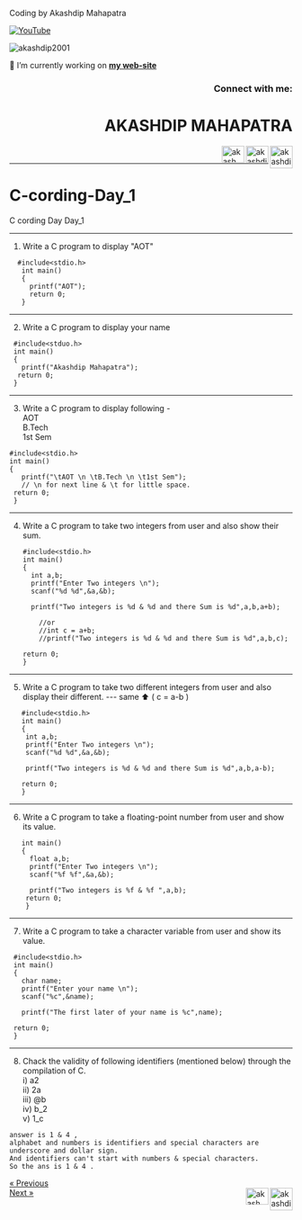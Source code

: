 Coding by Akashdip Mahapatra

[![YouTube](https://yt3.ggpht.com/7tPHyFi7-QyTnhpc484ZzTuRp0fZSY-CUuykvzuKdKYIwt0fmw98SWMqwRy_7pZ6LQzEYJlvXA=s88-c-k-c0x00ffffff-no-rj-mo)](https://www.youtube.com/channel/UCxvmp634YDc41xCWOdvWqoQ)

<p align="left"> <img src="https://komarev.com/ghpvc/?username=akashdip2001&label=Profile%20views&color=0e75b6&style=flat" alt="akashdip2001" /> </p>

 🔭 I’m currently working on [**my web-site**](https://akashdip2001.github.io/linktree/)
 <h3 align="right">Connect with me:</h3>
 
<h1 align="right">AKASHDIP MAHAPATRA</h1>
<p align="right">

 <a href="https://akashdip2001.github.io/linktree/" target="blank"><img align="right" src="https://yt3.ggpht.com/7tPHyFi7-QyTnhpc484ZzTuRp0fZSY-CUuykvzuKdKYIwt0fmw98SWMqwRy_7pZ6LQzEYJlvXA=s88-c-k-c0x00ffffff-no-rj-mo" alt="akashdip2001" height="40" width="40" /></a>
<a href="https://linkedin.com/in/akashdip-mahapatra-330687204" target="blank"><img align="right" src="https://raw.githubusercontent.com/rahuldkjain/github-profile-readme-generator/master/src/images/icons/Social/linked-in-alt.svg" alt="akashdip-mahapatra-330687204" height="30" width="40" /></a>
<a href="https://www.youtube.com/c/akash aot" target="blank"><img align="right" src="https://raw.githubusercontent.com/rahuldkjain/github-profile-readme-generator/master/src/images/icons/Social/youtube.svg" alt="akash aot" height="30" width="40" /></a>


</p>
<br/>

---
# C-cording-Day_1
C cording Day Day_1 

---
1) Write a C program to display "AOT"
```
  #include<stdio.h>
   int main()
   {
     printf("AOT");
     return 0;
   }
 ```
 ---
 2) Write a C program to display your name
 ```
  #include<stduo.h>
  int main()
  {
    printf("Akashdip Mahapatra");
   return 0;
  }
```
---
3) Write a C program to display following - <br/>
  AOT <br/>
  B.Tech <br/>
  1st Sem <br/>
  ```
  #include<stdio.h>
  int main()
  {
     printf("\tAOT \n \tB.Tech \n \t1st Sem"); 
     // \n for next line & \t for little space.
   return 0;
   }
   ```
---
4) Write a C program to take two integers from user and also show their sum.   
   ```
   #include<stdio.h>
   int main()
   {
     int a,b;
     printf("Enter Two integers \n");
     scanf("%d %d",&a,&b);
   
     printf("Two integers is %d & %d and there Sum is %d",a,b,a+b);
       
       //or
       //int c = a+b;
       //printf("Two integers is %d & %d and there Sum is %d",a,b,c);
       
   return 0;
   }
   ```
---
5) Write a C program to take two different integers from user and also display their different. --- same ⬆️ ( c = a-b )
```
   #include<stdio.h>
   int main()
   {
    int a,b;
    printf("Enter Two integers \n");
    scanf("%d %d",&a,&b);
   
    printf("Two integers is %d & %d and there Sum is %d",a,b,a-b);
       
   return 0;
   }
```
---
6) Write a C program to take a floating-point number from user and show its value.
``` #include<stdio.h>
   int main()
   {
     float a,b;
     printf("Enter Two integers \n");
     scanf("%f %f",&a,&b);
 
     printf("Two integers is %f & %f ",a,b);
    return 0;
    }
 ```
 ---
 7) Write a C program to take a character variable from user and show its value.
 ```
  #include<stdio.h>
  int main()
  {
    char name;
    printf("Enter your name \n");
    scanf("%c",&name);
       
    printf("The first later of your name is %c",name);
              
  return 0;
  }
```
---
8) Chack the validity of following identifiers (mentioned below) through the compilation of C. <br/>
       i)   a2 <br/>
       ii)  2a <br/>
       iii) @b <br/>
       iv)  b_2 <br/>
       v)   1_c <br/>
```
answer is 1 & 4 , 
alphabet and numbers is identifiers and special characters are underscore and dollar sign. 
And identifiers can't start with numbers & special characters.
So the ans is 1 & 4 .
```
<a href="https://www.youtube.com/c/akash aot" class="previous">&laquo; Previous</a> <br/>
<a href="https://akashdip2001.github.io/C-cording-Day_2/" class="next">Next &raquo;</a>
<a href="https://akashdip2001.github.io/linktree/" target="blank"><img align="right" src="https://yt3.ggpht.com/7tPHyFi7-QyTnhpc484ZzTuRp0fZSY-CUuykvzuKdKYIwt0fmw98SWMqwRy_7pZ6LQzEYJlvXA=s88-c-k-c0x00ffffff-no-rj-mo" alt="akashdip2001" height="40" width="40" /></a>
<a href="https://www.youtube.com/c/akash aot" target="blank"><img align="right" src="https://raw.githubusercontent.com/rahuldkjain/github-profile-readme-generator/master/src/images/icons/Social/youtube.svg" alt="akash aot" height="30" width="40" /></a>

